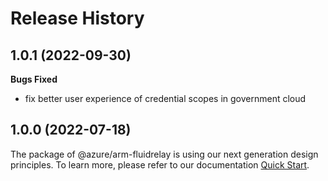 # Release History

## 1.0.1 (2022-09-30)

**Bugs Fixed**

  -  fix better user experience of credential scopes in government cloud

## 1.0.0 (2022-07-18)

The package of @azure/arm-fluidrelay is using our next generation design principles. To learn more, please refer to our documentation [Quick Start](https://aka.ms/js-track2-quickstart).
